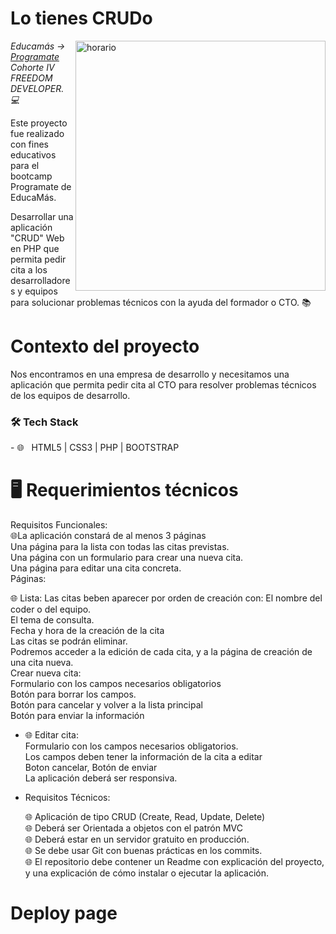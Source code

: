 <h1>Lo tienes CRUDo</h1>

<img src="https://png.pngtree.com/png-vector/20190901/ourlarge/pngtree-calender-icon-design-vector-png-image_1712237.jpg" min-width="400px" max-width="400px" width="400px" align="right" alt="horario">
<p><em> Educamás -> <a href="https://educamas.com.co/">Programate</a> Cohorte IV FREEDOM DEVELOPER. 💻 </br>
</em></p>
Este proyecto fue realizado con fines educativos para el bootcamp Programate de EducaMás. 



Desarrollar una aplicación "CRUD" Web en PHP que permita pedir cita a los desarrolladores y equipos para solucionar problemas técnicos con la ayuda del formador o CTO.
📚<h1>Contexto del proyecto</h1>
Nos encontramos en una empresa de desarrollo y necesitamos una aplicación que permita pedir cita al CTO para resolver problemas técnicos de los equipos de desarrollo.
<h3>🛠 Tech Stack </h3>
- 🌐 &nbsp; HTML5 | CSS3 | PHP | BOOTSTRAP


<h1> 🖥 Requerimientos técnicos </h1>
Requisitos Funcionales: <br/>
   🌐La aplicación constará de al menos 3 páginas <br/>
        Una página para la lista con todas las citas previstas. <br/>
        Una página con un formulario para crear una nueva cita.  <br/>
        Una página para editar una cita concreta. <br/>
Páginas:

  🌐 Lista: Las citas beben aparecer por orden de creación con:
        El nombre del coder o del equipo. <br/>
        El tema de consulta. <br/>
        Fecha y hora de la creación de la cita <br/>
        Las citas se podrán eliminar. <br/>
        Podremos acceder a la edición de cada cita, y a la página de creación de una cita nueva. <br/>
        Crear nueva cita:<br/>
        Formulario con los campos necesarios obligatorios <br/>
        Botón para borrar los campos. <br/>
        Botón para cancelar y volver a la lista principal <br/>
        Botón para enviar la información <br/>
- 🌐 Editar cita: <br/>
      Formulario con los campos necesarios obligatorios. <br/>
      Los campos deben tener la información de la cita a editar <br/>
      Boton cancelar, Botón de enviar <br/>
La aplicación deberá ser responsiva. <br/> 

- Requisitos Técnicos: <br/>

    🌐 Aplicación de tipo CRUD (Create, Read, Update, Delete) <br/>
    🌐 Deberá ser Orientada a objetos con el patrón MVC <br/>
    🌐 Deberá estar en un servidor gratuito en producción. <br/>
    🌐 Se debe usar Git con buenas prácticas en los commits. <br/>
    🌐 El repositorio debe contener un Readme con explicación del proyecto, y una explicación de cómo instalar o ejecutar la aplicación. <br/>


<h1> Deploy page <h1>
   
  
